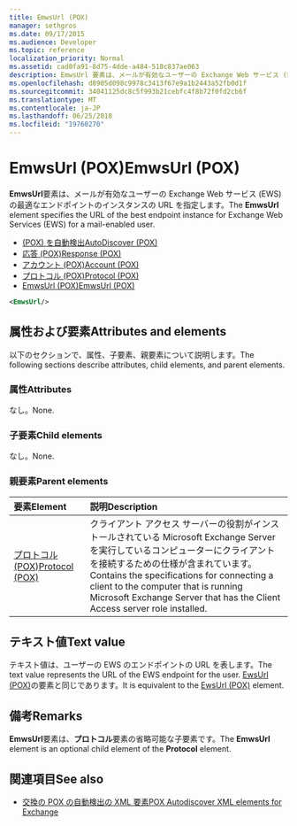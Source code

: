```yaml
---
title: EmwsUrl (POX)
manager: sethgros
ms.date: 09/17/2015
ms.audience: Developer
ms.topic: reference
localization_priority: Normal
ms.assetid: cad0fa91-8d75-4dde-a484-518c837ae063
description: EmwsUrl 要素は、メールが有効なユーザーの Exchange Web サービス (EWS) の最適なエンドポイントのインスタンスの URL を指定します。
ms.openlocfilehash: d8905d098c9978c3413f67e9a1b2443a52fb0d1f
ms.sourcegitcommit: 34041125dc8c5f993b21cebfc4f8b72f0fd2cb6f
ms.translationtype: MT
ms.contentlocale: ja-JP
ms.lasthandoff: 06/25/2018
ms.locfileid: "19760270"
---
```

# <a name="emwsurl-pox"></a><span data-ttu-id="8c017-103">EmwsUrl (POX)</span><span class="sxs-lookup"><span data-stu-id="8c017-103">EmwsUrl (POX)</span></span>

<span data-ttu-id="8c017-104">**EmwsUrl**要素は、メールが有効なユーザーの Exchange Web サービス (EWS) の最適なエンドポイントのインスタンスの URL を指定します。</span><span class="sxs-lookup"><span data-stu-id="8c017-104">The **EmwsUrl** element specifies the URL of the best endpoint instance for Exchange Web Services (EWS) for a mail-enabled user.</span></span> 
  
- [<span data-ttu-id="8c017-105">(POX) を自動検出</span><span class="sxs-lookup"><span data-stu-id="8c017-105">AutoDiscover (POX)</span></span>](autodiscover-pox.md) 
- [<span data-ttu-id="8c017-106">応答 (POX)</span><span class="sxs-lookup"><span data-stu-id="8c017-106">Response (POX)</span></span>](response-pox.md) 
- [<span data-ttu-id="8c017-107">アカウント (POX)</span><span class="sxs-lookup"><span data-stu-id="8c017-107">Account (POX)</span></span>](account-pox.md) 
- [<span data-ttu-id="8c017-108">プロトコル (POX)</span><span class="sxs-lookup"><span data-stu-id="8c017-108">Protocol (POX)</span></span>](protocol-pox.md) 
- [<span data-ttu-id="8c017-109">EmwsUrl (POX)</span><span class="sxs-lookup"><span data-stu-id="8c017-109">EmwsUrl (POX)</span></span>](emwsurl-pox.md)
  
```XML
<EmwsUrl/>
```

## <a name="attributes-and-elements"></a><span data-ttu-id="8c017-110">属性および要素</span><span class="sxs-lookup"><span data-stu-id="8c017-110">Attributes and elements</span></span>

<span data-ttu-id="8c017-111">以下のセクションで、属性、子要素、親要素について説明します。</span><span class="sxs-lookup"><span data-stu-id="8c017-111">The following sections describe attributes, child elements, and parent elements.</span></span>
  
### <a name="attributes"></a><span data-ttu-id="8c017-112">属性</span><span class="sxs-lookup"><span data-stu-id="8c017-112">Attributes</span></span>

<span data-ttu-id="8c017-113">なし。</span><span class="sxs-lookup"><span data-stu-id="8c017-113">None.</span></span>
  
### <a name="child-elements"></a><span data-ttu-id="8c017-114">子要素</span><span class="sxs-lookup"><span data-stu-id="8c017-114">Child elements</span></span>

<span data-ttu-id="8c017-115">なし。</span><span class="sxs-lookup"><span data-stu-id="8c017-115">None.</span></span>
  
### <a name="parent-elements"></a><span data-ttu-id="8c017-116">親要素</span><span class="sxs-lookup"><span data-stu-id="8c017-116">Parent elements</span></span>

|<span data-ttu-id="8c017-117">**要素**</span><span class="sxs-lookup"><span data-stu-id="8c017-117">**Element**</span></span>|<span data-ttu-id="8c017-118">**説明**</span><span class="sxs-lookup"><span data-stu-id="8c017-118">**Description**</span></span>|
|:-----|:-----|
|[<span data-ttu-id="8c017-119">プロトコル (POX)</span><span class="sxs-lookup"><span data-stu-id="8c017-119">Protocol (POX)</span></span>](protocol-pox.md) <br/> |<span data-ttu-id="8c017-120">クライアント アクセス サーバーの役割がインストールされている Microsoft Exchange Server を実行しているコンピューターにクライアントを接続するための仕様が含まれています。</span><span class="sxs-lookup"><span data-stu-id="8c017-120">Contains the specifications for connecting a client to the computer that is running Microsoft Exchange Server that has the Client Access server role installed.</span></span>  <br/> |
   
## <a name="text-value"></a><span data-ttu-id="8c017-121">テキスト値</span><span class="sxs-lookup"><span data-stu-id="8c017-121">Text value</span></span>

<span data-ttu-id="8c017-122">テキスト値は、ユーザーの EWS のエンドポイントの URL を表します。</span><span class="sxs-lookup"><span data-stu-id="8c017-122">The text value represents the URL of the EWS endpoint for the user.</span></span> <span data-ttu-id="8c017-123">[EwsUrl (POX)](ewsurl-pox.md)の要素と同じであります。</span><span class="sxs-lookup"><span data-stu-id="8c017-123">It is equivalent to the [EwsUrl (POX)](ewsurl-pox.md) element.</span></span> 
  
## <a name="remarks"></a><span data-ttu-id="8c017-124">備考</span><span class="sxs-lookup"><span data-stu-id="8c017-124">Remarks</span></span>

<span data-ttu-id="8c017-125">**EmwsUrl**要素は、**プロトコル**要素の省略可能な子要素です。</span><span class="sxs-lookup"><span data-stu-id="8c017-125">The **EmwsUrl** element is an optional child element of the **Protocol** element.</span></span> 
  
## <a name="see-also"></a><span data-ttu-id="8c017-126">関連項目</span><span class="sxs-lookup"><span data-stu-id="8c017-126">See also</span></span>

- [<span data-ttu-id="8c017-127">交換の POX の自動検出の XML 要素</span><span class="sxs-lookup"><span data-stu-id="8c017-127">POX Autodiscover XML elements for Exchange</span></span>](pox-autodiscover-xml-elements-for-exchange.md)

